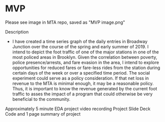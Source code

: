 # MVP
Please see image in MTA repo, saved as "MVP image.png"

Description
-  I have created a time series graph of the daily entries in Broadway Junction over the course of the spring and early summer of 2019. I intend to depict the foot traffic of one of the major stations in one of the most policed areas in Brooklyn. Given the correlation between poverty, police presence/arrests, and fare evasion in the area, I intend to explore opportunities for reduced fares or fare-less rides from the station during certain days of the week or over a specified time period. The social experiment could serve as a policy consideration. If that net loss in revenue to the MTA is minimal enough, it may be a reasonable policy. Thus, it is important to know the revenue generated by the current foot traffic to asses the impact of a program that could otherwise be very beneficial to the community. 


Approximately 5 minute EDA project video recording 
Project Slide Deck
Code and 1 page summary of project 
